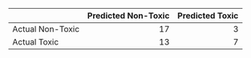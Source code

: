 |                  |   Predicted Non-Toxic |   Predicted Toxic |
|:-----------------|----------------------:|------------------:|
| Actual Non-Toxic |                    17 |                 3 |
| Actual Toxic     |                    13 |                 7 |